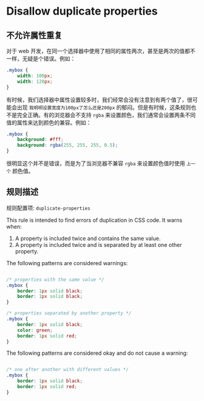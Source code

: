 # Disallow duplicate properties
## 不允许属性重复

对于 web 开发，在同一个选择器中使用了相同的属性两次，甚至是两次的值都不一样，无疑是个错误。例如：

```css
.mybox {
    width: 100px;
    width: 120px;
}
```

有时候，我们选择器中属性设置较多时，我们经常会没有注意到有两个值了，很可能会出现 `我明明设置宽度为100px了怎么还是200px` 的郁闷。但是有时候，这条规则也不是完全正确。有的浏览器会不支持 `rgba` 来设置颜色，我们通常会设置两条不同值的属性来达到颜色的兼容。例如：

```css
.mybox {
    background: #fff;
    background: rgba(255, 255, 255, 0.5);
}
```


很明显这个并不是错误，而是为了当浏览器不兼容 `rgba` 来设置颜色值时使用 `上一个` 颜色值。

## 规则描述

规则配置项: `duplicate-properties`

This rule is intended to find errors of duplication in CSS code. It warns when:

1. A property is included twice and contains the same value.
1. A property is included twice and is separated by at least one other property.

The following patterns are considered warnings:

```css

/* properties with the same value */
.mybox {
    border: 1px solid black;
    border: 1px solid black;
}

/* properties separated by another property */
.mybox {
    border: 1px solid black;
    color: green;
    border: 1px solid red;
}
```

The following patterns are considered okay and do not cause a warning:

```css

/* one after another with different values */
.mybox {
    border: 1px solid black;
    border: 1px solid red;
}
```
